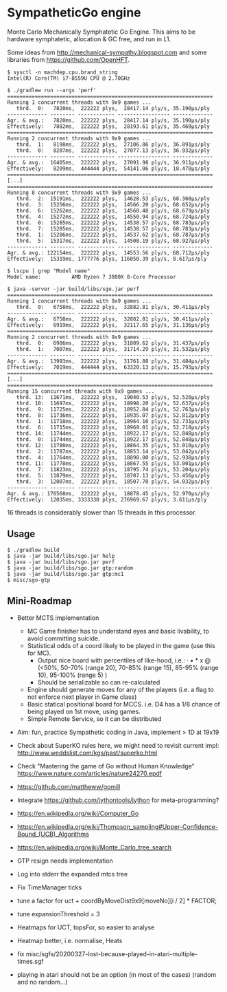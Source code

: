 # SympatheticGo engine

Monte Carlo Mechanically Symphatetic Go Engine.
This aims to be hardware symphatetic, allocation & GC free, and run in L1.

Some ideas from http://mechanical-sympathy.blogspot.com and some libraries from https://github.com/OpenHFT.

```
$ sysctl -n machdep.cpu.brand_string
Intel(R) Core(TM) i7-8559U CPU @ 2.70GHz

$ ./gradlew run --args 'perf'
===================================================================
Running 1 concurrent threads with 9x9 games ...
   thrd.  0:   7820ms,  222222 plys,  28417.14 ply/s, 35.190μs/ply
------------- -------- ------------ ----------------- -------------
Agr. & avg.:   7820ms,  222222 plys,  28417.14 ply/s, 35.190μs/ply
Effectively:   7882ms,  222222 plys,  28193.61 ply/s, 35.469μs/ply
===================================================================
Running 2 concurrent threads with 9x9 games ...
   thrd.  1:   8198ms,  222222 plys,  27106.86 ply/s, 36.891μs/ply
   thrd.  0:   8207ms,  222222 plys,  27077.13 ply/s, 36.932μs/ply
------------- -------- ------------ ----------------- -------------
Agr. & avg.:  16405ms,  222222 plys,  27091.98 ply/s, 36.911μs/ply
Effectively:   8209ms,  444444 plys,  54141.06 ply/s, 18.470μs/ply
===================================================================
[...]
===================================================================
Running 8 concurrent threads with 9x9 games ...
   thrd.  2:  15191ms,  222222 plys,  14628.53 ply/s, 68.360μs/ply
   thrd.  3:  15256ms,  222222 plys,  14566.20 ply/s, 68.652μs/ply
   thrd.  6:  15262ms,  222222 plys,  14560.48 ply/s, 68.679μs/ply
   thrd.  4:  15272ms,  222222 plys,  14550.94 ply/s, 68.724μs/ply
   thrd.  0:  15285ms,  222222 plys,  14538.57 ply/s, 68.783μs/ply
   thrd.  7:  15285ms,  222222 plys,  14538.57 ply/s, 68.783μs/ply
   thrd.  1:  15286ms,  222222 plys,  14537.62 ply/s, 68.787μs/ply
   thrd.  5:  15317ms,  222222 plys,  14508.19 ply/s, 68.927μs/ply
------------- -------- ------------ ----------------- -------------
Agr. & avg.: 122154ms,  222222 plys,  14553.56 ply/s, 68.712μs/ply
Effectively:  15319ms, 1777776 plys, 116050.39 ply/s, 8.617μs/ply
```

```
$ lscpu | grep "Model name"
Model name:          AMD Ryzen 7 3800X 8-Core Processor

$ java -server -jar build/libs/sgo.jar perf
===================================================================
Running 1 concurrent threads with 9x9 games ...
   thrd.  0:   6758ms,  222222 plys,  32882.81 ply/s, 30.411μs/ply
------------- -------- ------------ ----------------- -------------
Agr. & avg.:   6758ms,  222222 plys,  32882.81 ply/s, 30.411μs/ply
Effectively:   6919ms,  222222 plys,  32117.65 ply/s, 31.136μs/ply
===================================================================
Running 2 concurrent threads with 9x9 games ...
   thrd.  0:   6986ms,  222222 plys,  31809.62 ply/s, 31.437μs/ply
   thrd.  1:   7007ms,  222222 plys,  31714.29 ply/s, 31.532μs/ply
------------- -------- ------------ ----------------- -------------
Agr. & avg.:  13993ms,  222222 plys,  31761.88 ply/s, 31.484μs/ply
Effectively:   7019ms,  444444 plys,  63320.13 ply/s, 15.793μs/ply
===================================================================
[...]
===================================================================
Running 15 concurrent threads with 9x9 games ...
   thrd. 13:  11671ms,  222222 plys,  19040.53 ply/s, 52.520μs/ply
   thrd. 10:  11697ms,  222222 plys,  18998.20 ply/s, 52.637μs/ply
   thrd.  9:  11725ms,  222222 plys,  18952.84 ply/s, 52.763μs/ply
   thrd.  8:  11736ms,  222222 plys,  18935.07 ply/s, 52.812μs/ply
   thrd.  1:  11718ms,  222222 plys,  18964.16 ply/s, 52.731μs/ply
   thrd.  6:  11715ms,  222222 plys,  18969.01 ply/s, 52.718μs/ply
   thrd. 14:  11744ms,  222222 plys,  18922.17 ply/s, 52.848μs/ply
   thrd.  0:  11744ms,  222222 plys,  18922.17 ply/s, 52.848μs/ply
   thrd. 12:  11780ms,  222222 plys,  18864.35 ply/s, 53.010μs/ply
   thrd.  2:  11787ms,  222222 plys,  18853.14 ply/s, 53.042μs/ply
   thrd.  4:  11764ms,  222222 plys,  18890.00 ply/s, 52.938μs/ply
   thrd. 11:  11778ms,  222222 plys,  18867.55 ply/s, 53.001μs/ply
   thrd.  7:  11823ms,  222222 plys,  18795.74 ply/s, 53.204μs/ply
   thrd.  5:  11879ms,  222222 plys,  18707.13 ply/s, 53.456μs/ply
   thrd.  3:  12007ms,  222222 plys,  18507.70 ply/s, 54.032μs/ply
------------- -------- ------------ ----------------- -------------
Agr. & avg.: 176568ms,  222222 plys,  18878.45 ply/s, 52.970μs/ply
Effectively:  12035ms, 3333330 plys, 276969.67 ply/s, 3.611μs/ply
```

16 threads is considerably slower than 15 threads in this processor.

## Usage

```
$ ./gradlew build 
$ java -jar build/libs/sgo.jar help
$ java -jar build/libs/sgo.jar perf
$ java -jar build/libs/sgo.jar gtp:random
$ java -jar build/libs/sgo.jar gtp:mc1
$ misc/sgo-gtp
```


## Mini-Roadmap 

- Better MCTS implementation
  - MC Game finisher has to understand eyes and basic livability, to avoid committing suicide.
  - Statistical odds of a coord likely to be played in the game (use this for MC).
    - Output nice board with percentiles of like-hood, 
      i.e.: · • * x @  (<50%, 50-70% (range 20), 70-85% (range 15), 85-95% (range 10), 95-100% (range 5) )
    - Should be serializable so can re-calculated
  - Engine should generate moves for any of the players (i.e. a flag to not enforce next player in Game class)
  - Basic statical positional board for MCCS. i.e. D4 has a 1/8 chance of being played on 1st move, using games.
  - Simple Remote Service, so it can be distributed

- Aim: fun, practice Sympathetic coding in Java, implement > 1D at 19x19 

- Check about SuperKO rules here, we might need to revisit current impl: http://www.weddslist.com/kgs/past/superko.html
- Check "Mastering the game of Go without Human Knowledge" https://www.nature.com/articles/nature24270.epdf
- https://github.com/mattheww/gomill
- Integrate https://github.com/jythontools/jython for meta-programming?
- https://en.wikipedia.org/wiki/Computer_Go
- https://en.wikipedia.org/wiki/Thompson_sampling#Upper-Confidence-Bound_(UCB)_Algorithms
- https://en.wikipedia.org/wiki/Monte_Carlo_tree_search

- GTP resign needs implementation
- Log into stderr the expanded mtcs tree
- Fix TimeManager ticks

- tune a factor for uct + coordByMoveDist9x9[moveNo][i / 2] * FACTOR;
- tune expansionThreshold = 3

- Heatmaps for UCT, topsFor, so easier to analyse
- Heatmap better, i.e. normalise, Heats

- fix misc/sgfs/20200327-lost-because-played-in-atari-multiple-times.sgf
- playing in atari should not be an option (in most of the cases) (random and no random...)
